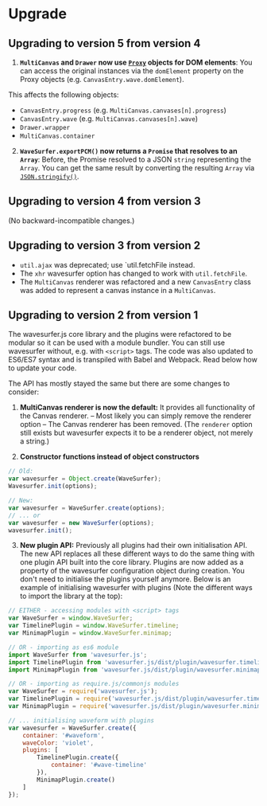 # Upgrade

## Upgrading to version 5 from version 4

1. **`MultiCanvas` and `Drawer` now use [`Proxy`](https://developer.mozilla.org/en-US/docs/Web/JavaScript/Reference/Global_Objects/Proxy) objects for DOM elements**: You can access the original instances via the `domElement` property on the Proxy objects (e.g. `CanvasEntry.wave.domElement`).

This affects the following objects:

- `CanvasEntry.progress` (e.g. `MultiCanvas.canvases[n].progress`)
- `CanvasEntry.wave` (e.g. `MultiCanvas.canvases[n].wave`)
- `Drawer.wrapper`
- `MultiCanvas.container`

2. **`WaveSurfer.exportPCM()` now returns a `Promise` that resolves to an `Array`**: Before, the Promise resolved to a JSON `string` representing the `Array`. You can get the same result by converting the resulting `Array` via [`JSON.stringify()`](https://developer.mozilla.org/en-US/docs/Web/JavaScript/Reference/Global_Objects/JSON/stringify).

## Upgrading to version 4 from version 3

(No backward-incompatible changes.)

## Upgrading to version 3 from version 2

- `util.ajax` was deprecated; use `util.fetchFile instead.
- The `xhr` wavesurfer option has changed to work with `util.fetchFile`.
- The `MultiCanvas` renderer was refactored and a new `CanvasEntry` class was added to represent
  a canvas instance in a `MultiCanvas`.

## Upgrading to version 2 from version 1

The wavesurfer.js core library and the plugins were refactored to be modular so it can be used with a module bundler.
You can still use wavesurfer without, e.g. with `<script>` tags. The code was also updated to ES6/ES7 syntax and
is transpiled with Babel and Webpack. Read below how to update your code.

The API has mostly stayed the same but there are some changes to consider:

1. **MultiCanvas renderer is now the default:** It provides all functionality of the Canvas renderer. – Most likely you
can simply remove the renderer option – The Canvas renderer has been removed. (The `renderer` option still exists but
wavesurfer expects it to be a renderer object, not merely a string.)

2. **Constructor functions instead of object constructors**

```javascript
// Old:
var wavesurfer = Object.create(WaveSurfer);
Wavesurfer.init(options);

// New:
var wavesurfer = WaveSurfer.create(options);
// ... or
var wavesurfer = new WaveSurfer(options);
wavesurfer.init();
```

3. **New plugin API:** Previously all plugins had their own initialisation API. The new API replaces all
these different ways to do the same thing with one plugin API built into the core library. Plugins are now
added as a property of the wavesurfer configuration object during creation. You don't need to initialise the
plugins yourself anymore. Below is an example of initialising wavesurfer with plugins (Note the different ways
to import the library at the top):

```javascript
// EITHER - accessing modules with <script> tags
var WaveSurfer = window.WaveSurfer;
var TimelinePlugin = window.WaveSurfer.timeline;
var MinimapPlugin = window.WaveSurfer.minimap;

// OR - importing as es6 module
import WaveSurfer from 'wavesurfer.js';
import TimelinePlugin from 'wavesurfer.js/dist/plugin/wavesurfer.timeline.min.js';
import MinimapPlugin from 'wavesurfer.js/dist/plugin/wavesurfer.minimap.min.js';

// OR - importing as require.js/commonjs modules
var WaveSurfer = require('wavesurfer.js');
var TimelinePlugin = require('wavesurfer.js/dist/plugin/wavesurfer.timeline.min.js');
var MinimapPlugin = require('wavesurfer.js/dist/plugin/wavesurfer.minimap.min.js');

// ... initialising waveform with plugins
var wavesurfer = WaveSurfer.create({
    container: '#waveform',
    waveColor: 'violet',
    plugins: [
        TimelinePlugin.create({
            container: '#wave-timeline'
        }),
        MinimapPlugin.create()
    ]
});
```
